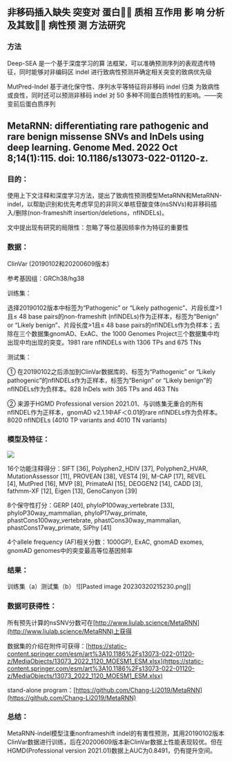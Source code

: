 ## 非移码插入缺失 突变对 蛋白 质相 互作用 影 响 分析及其致 病性预 测 方法研究
### 方法
Deep-SEA 是一个基于深度学习的算 法框架，可以准确预测序列的表观遗传特征，同时能够对非编码区 indel 进行致病性预测并确定相关突变的致病优先级

MutPred-Indel 基于进化保守性、序列水平等特征将非移码 indel 归类 为致病性或良性，同时还可以预测非移码 indel 对 50 多种不同蛋白质特性的影响。——突变前后蛋白质序列



## MetaRNN: differentiating rare pathogenic and rare benign missense SNVs and InDels using deep learning. Genome Med. 2022 Oct 8;14(1):115. doi: 10.1186/s13073-022-01120-z.

### 目的：
使用上下文注释和深度学习方法，提出了致病性预测模型MetaRNN和MetaRNN-indel，以帮助识别和优先考虑罕见的非同义单核苷酸变体(nsSNVs)和非移码插入/删除(non-frameshift insertion/deletions，nfINDELs)。

文中提出现有研究的局限性：忽略了等位基因频率作为特征的重要性

### 数据：

ClinVar (20190102和20200609版本)

参考基因组：GRCh38/hg38

训练集：

选择20190102版本中标签为“Pathogenic” or “Likely pathogenic”、片段长度>1且≤ 48 base pairs的non-frameshift (nfINDELs)作为正样本，标签为“Benign” or “Likely benign”、片段长度>1且≤ 48 base pairs的nfINDELs作为负样本；去除在三个数据集gnomAD、ExAC、the 1000 Genomes Project三个数据集中均出现中均出现的突变。1981 rare nfINDELs with 1306 TPs and 675 TNs

测试集：

① 在20190102之后添加到ClinVar数据库的、标签为“Pathogenic” or “Likely pathogenic”的nfINDELs作为正样本，标签为“Benign” or “Likely benign”的nfINDELs作为负样本。828 InDels with 365 TPs and 463 TNs

② 来源于HGMD Professional version 2021.01、与训练集无重合的所有nfINDEL作为正样本，gnomAD v2.1.1中AF＜0.01的rare nfINDELs作为负样本。8020 nfINDELs (4010 TP variants and 4010 TN variants)

  

### 模型及特征：

![](file:///D:/QQdata/1171745897/FileRecv/%E9%98%85%E8%AF%BBindel%E9%A2%84%E6%B5%8B%E5%B7%A5%E5%85%B7%E7%9B%B8%E5%85%B3%E6%96%87%E7%AB%A0/%E9%98%85%E8%AF%BBindel%E9%A2%84%E6%B5%8B%E5%B7%A5%E5%85%B7%E7%9B%B8%E5%85%B3%E6%96%87%E7%AB%A0/阅读indel预测工具相关文章_files/Image.png)

16个功能注释得分：SIFT [36], Polyphen2_HDIV [37], Polyphen2_HVAR, MutationAssessor [11], PROVEAN [38], VEST4 [9], M-CAP [17], REVEL [4], MutPred [16], MVP [8], PrimateAI [15], DEOGEN2 [14], CADD [3], fathmm-XF [12], Eigen [13], GenoCanyon [39]

8个保守性打分：GERP [40], phyloP100way_vertebrate [33], phyloP30way_mammalian, phyloP17way_primate, phastCons100way_vertebrate, phastCons30way_mammalian, phastCons17way_primate, SiPhy [41]

4个allele frequency (AF)相关分数：1000GP), ExAC, gnomAD exomes, gnomAD genomes中的突变最高等位基因频率

  

### 结果：

训练集（a）测试集（b）
![[Pasted image 20230320215230.png]]
  

### 数据可获得性：

所有预先计算的nsSNV分数可在[http://www.liulab.science/MetaRNN](http://www.liulab.science/MetaRNN)上获得

数据集的介绍在附件可获得：[https://static-content.springer.com/esm/art%3A10.1186%2Fs13073-022-01120-z/MediaObjects/13073_2022_1120_MOESM1_ESM.xlsx](https://static-content.springer.com/esm/art%3A10.1186%2Fs13073-022-01120-z/MediaObjects/13073_2022_1120_MOESM1_ESM.xlsx)

stand-alone program：[https://github.com/Chang-Li2019/MetaRNN](https://github.com/Chang-Li2019/MetaRNN)

  

### 总结：
MetaRNN-indel模型注重nonframeshift indel的有害性预测，其用20190102版本ClinVar数据进行训练，后在20200609版本新ClinVar数据上性能表现较优。但在HGMD(Professional version 2021.01)数据上AUC为0.8491，仍有提升空间。